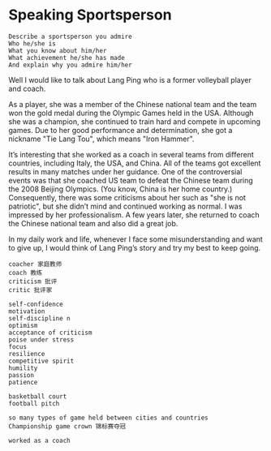 # Speaking Sportsperson
```
Describe a sportsperson you admire
Who he/she is
What you know about him/her
What achievement he/she has made
And explain why you admire him/her
```
Well I would like to talk about Lang Ping who is a former volleyball player and coach.

As a player, she was a member of the Chinese national team and the team won the gold medal during the Olympic Games held in the USA. Although she was a champion, she continued to train hard and compete in upcoming games. Due to her good performance and determination, she got a nickname "Tie Lang Tou", which means "Iron Hammer". 

It’s interesting that she worked as a coach in several teams from different countries, including Italy, the USA, and China. All of the teams got excellent results in many matches under her guidance. One of the controversial events was that she coached US team to defeat the Chinese team during the 2008 Beijing Olympics. (You know, China is her home country.) Consequently, there was some criticisms about her such as "she is not patriotic", but she didn’t mind and continued working as normal. I was impressed by her professionalism. A few years later, she returned to coach the Chinese national team and also did a great job. 

In my daily work and life, whenever I face some misunderstanding and want to give up, I would think of Lang Ping’s story and try my best to keep going.

````
coacher 家庭教师
coach 教练
criticism 批评
critic 批评家

self-confidence
motivation
self-discipline n
optimism
acceptance of criticism
poise under stress
focus
resilience
competitive spirit
humility
passion
patience

basketball court
football pitch

so many types of game held between cities and countries
Championship game crown 锦标赛夺冠

worked as a coach
````